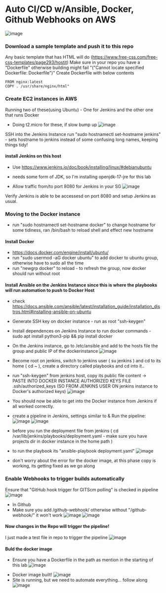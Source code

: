 # Auto CI/CD w/Ansible, Docker, Github Webhooks on AWS
![image](https://github.com/jayp16p/cicd/assets/106398902/db511281-9c82-4ecf-8262-43c03cd18d4d)

### Download a sample template and push it to this repo
Any basic template that has HTML will do (https://www.free-css.com/free-css-templates/page293/hostit)
Make sure in your repo you have a "Dockerfile" otherwise building might fail "("Cannot locate specified Dockerfile: Dockerfile")"
Create Dockerfile with below contents
```
FROM nginx:latest
COPY . /usr/share/nginx/html"
```

### Create EC2 instances in AWS
Running two of these(using Ubuntu) - One for Jenkins and the other one that runs Docker
* Doing t2.micro for these, if slow bump up
![image](https://github.com/jayp16p/cicd/assets/106398902/770fb60d-8eec-43e0-95e0-a24ab1427c62)

SSH into the Jenkins Instance
run "sudo hostnamectl set-hostname jenkins" - sets hostname to jenkins instead of some confusing long names, keeping things tidy!
#### install Jenkins on this host
* Use https://www.jenkins.io/doc/book/installing/linux/#debianubuntu
* needs some form of JDK, so I'm installing openjdk-17-jre for this lab

* Allow traffic from/to port 8080 for Jenkins in your SG
![image](https://github.com/jayp16p/cicd/assets/106398902/c4fba3e8-2213-4f35-b2cc-392b673fbbcd)

Verify Jenkins is able to be accessesd on port 8080 and setup Jenkins as usual.


### Moving to the Docker instance
* run "sudo hostnamectl set-hostname docker" to change hostname for some tidiness, ran /bin/bash to reload shell and effect new hostname

#### Install Docker
* https://docs.docker.com/engine/install/ubuntu/
* run "sudo usermod -aG docker ubuntu" to add docker to ubuntu group, otherwise have to sudo all the time
* run "newgrp docker" to reload - to refresh the group, now docker should run without root


#### Install Ansible on the Jenkins Instance since this is where the playbooks will run automation to push to Docker Host
* check https://docs.ansible.com/ansible/latest/installation_guide/installation_distros.html#installing-ansible-on-ubuntu

* Generate SSH key on docker instance - run as root "ssh-keygen"
* Install dependences on Jenkins Instance to run docker commands - sudo apt install python3-pip && pip install docker

* On the Jenkins instance, go to /etc/ansible and add to the hosts file the group and public IP of the dockerinstance
![image](https://github.com/jayp16p/cicd/assets/106398902/6ffbee4f-03ff-47f6-9620-f6cdc3be7874)
* Become root on jenkins, switch to jenkins user ( su jenkins ) and cd to its home ( cd ~ ), create a directory called playbooks and cd into it..
* run "ssh-keygen" from jenkins host, copy its public file content -> PASTE INTO DOCKER INSTANCE AUTHORIZED KEYS FILE .ssh/authorized_keys (SO FROM JENKINS USER ON jenkins instance to Docker's authorized keys)
![image](https://github.com/jayp16p/cicd/assets/106398902/d08b920b-d3aa-4d54-80fe-7d05b5eab9fc)
* You should now be able to get into the Docker instance from Jenkins if all worked correctly.

* create a pipeline in Jenkins, settings similar to & Run the pipeline:
![image](https://github.com/jayp16p/cicd/assets/106398902/58d6fb2d-ddb5-4803-a1ad-db7f24c7366a)
![image](https://github.com/jayp16p/cicd/assets/106398902/1e9e712c-1085-4ff0-bdbd-dceaf5b0f922)

* before you run the deployment file from jenkins ( cd /var/lib/jenkins/playbooks/deployment.yaml - make sure you have projects dir in docker instance in the home path )
* to run the playbook its "ansible-playbook deployment.yaml"
![image](https://github.com/jayp16p/cicd/assets/106398902/0ac360b8-88a0-4e0b-8f3c-9f920f6482ea)
* don't worry about the error for the docker image, at this phase copy is working, its getting fixed as we go along

### Enable Webhooks to trigger builds automatically
Ensure that "GitHub hook trigger for GITScm polling" is checked in pipeline
![image](https://github.com/jayp16p/cicd/assets/106398902/2e6d14bf-c138-44ac-a478-1b44dffd84e0)
* In Github
* Make sure you add <IP Address for Jenkins:Port>/github-webhook/ otherwise without "/github-webhook/" it won't work
![image](https://github.com/jayp16p/cicd/assets/106398902/114947de-f3d6-4ab9-8539-6543655585c5)
![image](https://github.com/jayp16p/cicd/assets/106398902/919e915f-2c2e-42c0-a433-5c7c121e2595)

#### Now changes in the Repo will trigger the pipeline!
I just made a test file in repo to trigger the pipeline
![image](https://github.com/jayp16p/cicd/assets/106398902/66aff0e8-5020-4338-9419-3e4fa7fd22e2)


#### Buld the docker image
- Ensure you have a Dockerfile in the path as mention in the starting of this lab
![image](https://github.com/jayp16p/cicd/assets/106398902/132506c8-d325-4e76-9a27-d6ec60c6604b)
* Docker image built!
![image](https://github.com/jayp16p/cicd/assets/106398902/2b5353ad-4140-4d0e-ae5d-a4c4b5d1ae92)
* Site is running, but we need to automate everything... follow along
![image](https://github.com/jayp16p/cicd/assets/106398902/7aecfaef-1c79-4c8e-942b-ecca3900f874)


















